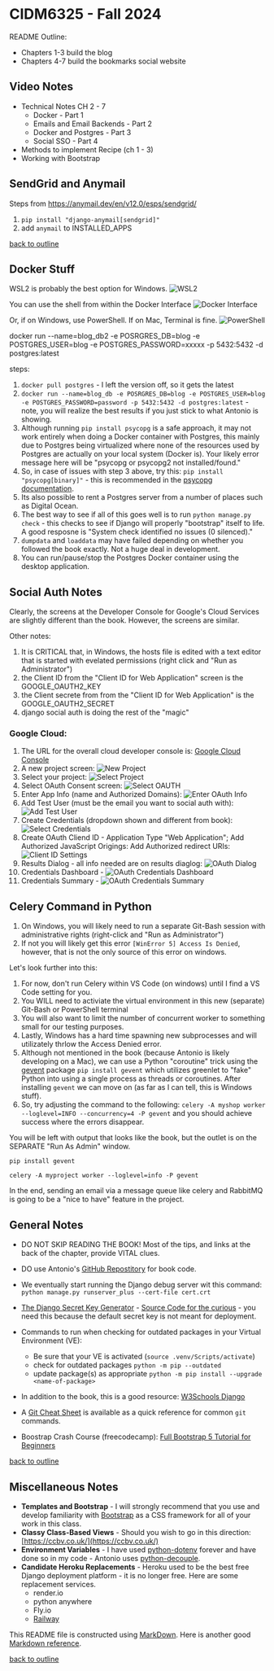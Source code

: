 # CIDM6325 - Fall 2024 #
README Outline:
- Chapters 1-3 build the blog
- Chapters 4-7 build the bookmarks social website

## Video Notes ##
- Technical Notes CH 2 - 7
    - Docker - Part 1
    - Emails and Email Backends - Part 2
    - Docker and Postgres - Part 3
    - Social SSO - Part 4
- Methods to implement Recipe (ch 1 - 3)
- Working with Bootstrap

## SendGrid and Anymail ##
Steps from https://anymail.dev/en/v12.0/esps/sendgrid/
1. `pip install "django-anymail[sendgrid]"`
2. add `anymail` to INSTALLED_APPS

[back to outline](#cidm6325---fall-2024)

## Docker Stuff ##
WSL2 is probably the best option for Windows.
![WSL2](./img/docker_install_dialog.png)

You can use the shell from within the Docker Interface
![Docker Interface](./img/docker_interface2.png)

Or, if on Windows, use PowerShell. If on Mac, Terminal is fine.
![PowerShell](./img/PowerShell.png)

docker run --name=blog_db2 -e POSRGRES_DB=blog -e POSTGRES_USER=blog -e POSTGRES_PASSWORD=xxxxx -p 5432:5432 -d postgres:latest


steps:
1. `docker pull postgres` - I left the version off, so it gets the latest
2. `docker run --name=blog_db -e POSRGRES_DB=blog -e POSTGRES_USER=blog -e POSTGRES_PASSWORD=password -p 5432:5432 -d postgres:latest` - note, you will realize the best results if you just stick to what Antonio is showing.
3. Although running `pip install psycopg` is a safe approach, it may not work entirely when doing a Docker container with Postgres, this mainly due to Postgres being virtualized where none of the resources used by Postgres are actually on your local system (Docker is). Your likely error message here will be "psycopg or psycopg2 not installed/found."
4. So, in case of issues with step 3 above, try this: `pip install "psycopg[binary]"` - this is recommended in the [psycopg documentation](https://www.psycopg.org/psycopg3/docs/basic/install.html#binary-installation).
5. Its also possible to rent a Postgres server from a number of places such as Digital Ocean.
6. The best way to see if all of this goes well is to run `python manage.py check` - this checks to see if Django will properly "bootstrap" itself to life. A good resposne is "System check identified no issues (0 silenced)."
7. `dumpdata` and `loaddata` may have failed depending on whether you followed the book exactly. Not a huge deal in development.
8. You can run/pause/stop the Postgres Docker container using the desktop application.

## Social Auth Notes ##
Clearly, the screens at the Developer Console for Google's Cloud Services are slightly different than the book.  However, the screens are similar.

Other notes:
1. It is CRITICAL that, in Windows, the hosts file is edited with a text editor that is started with evelated permissions  (right click and "Run as Administrator")
2. the Client ID from the "Client ID for Web Application" screen is the GOOGLE_OAUTH2_KEY
3. the Client secrete from from the "Client ID for Web Application" is the GOOGLE_OAUTH2_SECRET
4. django social auth is doing the rest of the "magic"

### Google Cloud: ###
1. The URL for the overall cloud developer console is: [Google Cloud Console](https://console.cloud.google.com/)
2. A new project screen: ![New Project](./img/GC_new_project.png)
3. Select your project: ![Select Project](./img/GC_Select_Project.png)
4. Select OAuth Consent screen: ![Select OAUTH](./img/CG_Select_OAuth.png)
5. Enter App Info (name and Authorized Domains): ![Enter OAuth Info](./img/GC_App_Info.png)
6. Add Test User (must be the email you want to social auth with): ![Add Test User](./img/GC_Add_Test_User.png)
7. Create Credentials (dropdown shown and different from book): ![Select Credentials](./img/GC_Create_Credentials.png)
8. Create OAuth Cliend ID - Application Type "Web Application"; Add Authorized JavaScript Origings: Add Authorized redirect URIs: ![Client ID Settings](./img/GC_Client_ID_Settings.png)
9. Results Dialog - all info needed are on results diaglog: ![OAuth Dialog](./img/GC_OAuth_Client_Created.png)
10. Credentials Dashboard - ![OAuth Credentials Dashboard](./img/GC_Credentials_Dashboard.png)
11. Credentials Summary - ![OAuth Credentials Summary](./img/GC_Credials_Summary.png)

## Celery Command in Python ##
1. On Windows, you will likely need to run a separate Git-Bash session with administrative rights (right-click and "Run as Administrator")
2. If not you will likely get this error `[WinError 5] Access Is Denied`, however, that is not the only source of this error on windows.

Let's look further into this:
1. For now, don't run Celery within VS Code (on windows) until I find a VS Code setting for you.
2. You WILL need to activiate the virtual environment in this new (separate) Git-Bash or PowerShell terminal
3. You will also want to limit the number of concurrent worker to something small for our testing purposes.  
4. Lastly, Windows has a hard time spawning new subprocesses and will utilizately thrlow the Access Denied error.
5. Although not mentioned in the book (because Antonio is likely developing on a Mac), we can use a Python "coroutine" trick using the [gevent](https://pypi.org/project/gevent/) package `pip install gevent` which utilizes greenlet to "fake" Python into using a single process as threads or coroutines. After installing `gevent` we can move on (as far as I can tell, this is Windows stuff).
6. So, try adjusting the command to the following: `celery -A myshop worker --loglevel=INFO --concurrency=4 -P gevent` and you should achieve success where the errors disappear.

You will be left with output that looks like the book, but the outlet is on the SEPARATE "Run As Admin" window.

```
pip install gevent

celery -A myproject worker --loglevel=info -P gevent
```

In the end, sending an email via a message queue like celery and RabbitMQ is going to be a "nice to have" feature in the project.

## General Notes ##
- DO NOT SKIP READING THE BOOK! Most of the tips, and links at the back of the chapter, provide VITAL clues.
- DO use Antonio's [GitHub Repostitory](https://github.com/PacktPublishing/Django-5-By-Example) for book code.
- We eventually start running the Django debug server wit this command: `python manage.py runserver_plus --cert-file cert.crt`
- [The Django Secret Key Generator](https://django-secret-key-generator.netlify.app/) - [Source Code for the curious](https://github.com/RealOrangeOne/django-secret-key-generator) - you need this because the default secret key is not meant for deployment.
- Commands to run when checking for outdated packages in your Virtual Environment (VE):
    * Be sure that your VE is activated (`source .venv/Scripts/activate`)
    * check for outdated packages `python -m pip --outdated`
    * update package(s) as appropriate `python -m pip install --upgrade <name-of-package>`

- In addition to the book, this is a good resource: [W3Schools Django](https://www.w3schools.com/django/index.php)
- A [Git Cheat Sheet](https://training.github.com/downloads/github-git-cheat-sheet/) is available as a quick reference for common `git` commands.
- Boostrap Crash Course (freecodecamp): [Full Bootstrap 5 Tutorial for Beginners](https://www.freecodecamp.org/news/full-bootstrap-5-tutorial-for-beginners/)

[back to outline](#cidm6325---fall-2024)

## Miscellaneous Notes ##
- **Templates and Bootstrap** - I will strongly recommend that you use and develop familiarity with [Bootstrap](https://getbootstrap.com/) as a CSS framework for all of your work in this class.
- **Classy Class-Based Views** - Should you wish to go in this direction: [https://ccbv.co.uk/](https://ccbv.co.uk/)
- **Environment Variables** - I have used [python-dotenv](https://pypi.org/project/python-dotenv/) forever and have done so in my code - Antonio uses [python-decouple](https://pypi.org/project/python-decouple/).
- **Candidate Heroku Replacements** - Heroku used to be the best free Django deployment platform - it is no longer free.  Here are some replacement services.
    * render.io
    * python anywhere
    * Fly.io
    * [Railway](https://railway.app/)

This README file is constructed using [MarkDown](https://www.markdownguide.org/basic-syntax).  Here is another good [Markdown reference](https://commonmark.org/help/).

[back to outline](#cidm6325---fall-2024)
